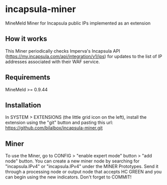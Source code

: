 # incapsula-miner
MineMeld Miner for Incapsula public IPs implemented as an extension

## How it works

This Miner periodically checks Imperva's Incapsula API (https://my.incapsula.com/api/integration/v1/ips) for updates to the list of IP addresses associated with their WAF service.

## Requirements
MineMeld >= 0.9.44

## Installation
In SYSTEM > EXTENSIONS (the little grid icon on the left), install the extension using the "git" button and pasting this url:
https://github.com/bilalbox/incapsula-miner.git

## Miner
To use the Miner, go to CONFIG > "enable expert mode" button > "add node" button. You can create a new miner node by searching for "incapsula.IPv4" or "incapsula.IPv4" under the MINER Prototypes. Send it through a processing node or output node that accepts HC GREEN and you can begin using the new indicators. Don't forget to COMMIT!
